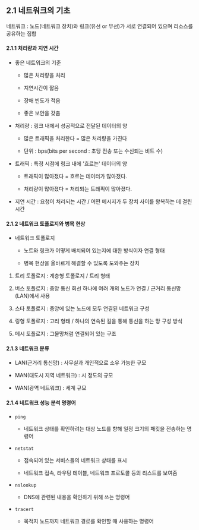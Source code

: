 ## 2.1 네트워크의 기초

네트워크 : 노드(네트워크 장치)와 링크(유선 or 무선)가 서로 연결되어 있으며 리소스를 공유하는 집합



#### 2.1.1 처리량과 지연 시간

- 좋은 네트워크의 기준
  
  - 많은 처리량을 처리
  
  - 지연시간이 짧음
  
  - 장애 빈도가 적음
  
  - 좋은 보안을 갖춤

- 처리량 : 링크 내에서 성공적으로 전달된 데이터의 양
  
  - 많은 트래픽을 처리한다 = 많은 처리량을 가진다
  
  - 단위 : bps(bits per second : 초당 전송 또는 수신되는 비트 수)

- 트래픽 : 특정 시점에 링크 내에 '흐르는'  데이터의 양
  
  - 트래픽이 많아졌다 = 흐르는 데이터가 많아졌다. 
  
  - 처리량이 많아졌다 = 처리되는 트래픽이 많아졌다.

- 지연 시간 : 요청이 처리되는 시간 / 어떤 메시지가 두 장치 사이를 왕복하는 데 걸린 시간

#### 2.1.2 네트워크 토폴로지와 병목 현상

* 네트워크 토폴로지
  
  * 노트와 링크가 어떻게 배치되어 있는지에 대한 방식이자 연결 형태
  
  * 병목 현상을 올바르게 해결할 수 있도록 도와주는 장치
1. 트리 토폴로지 : 계층형 토폴로지 / 트리 형태

2. 버스 토폴로지 : 중앙 통신 회선 하나에 여러 개의 노드가 연결 / 근거리 통신망(LAN)에서 사용

3. 스타 토폴로지 : 중앙에 있는 노드에 모두 연결된 네트워크 구성

4. 링형 토폴로지 : 고리 형태 / 하나의 연속된 길을 통해 통신을 하는 망 구성 방식

5. 메시 토폴로지 : 그물망처럼 연결되어 있는 구조

#### 2.1.3 네트워크 분류

* LAN(근거리 통신망) : 사무실과 개인적으로 소유 가능한 규모

* MAN(대도시 지역 네트워크) : 시 정도의 규모

* WAN(광역 네트워크) : 세계 규모

#### 2.1.4 네트워크 성능 분석 명령어

* `ping` 
  
  * 네트워크 상태를 확인하려는 대상 노드를 향해 일정 크기의 패킷을 전송하는 명령어

* `netstat` 
  
  * 접속되어 있는 서비스들의 네트워크 상태를 표시
  
  * 네트워크 접속, 라우팅 테이블, 네트워크 프로토콜 등의 리스트를 보여줌

* `nslookup`
  
  * DNS에 관련된 내용을 확인하기 위해 쓰는 명령어

* `tracert`
  
  * 목적지 노드까지 네트워크 경로를 확인할 때 사용하는 명령어
